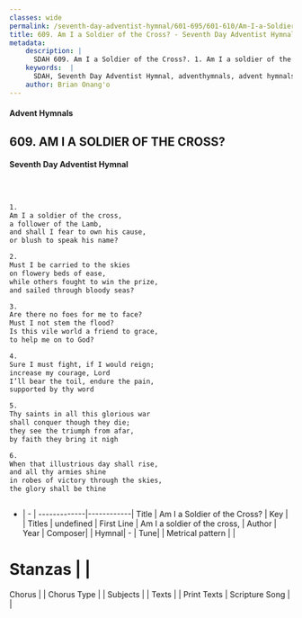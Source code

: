 ```yaml
---
classes: wide
permalink: /seventh-day-adventist-hymnal/601-695/601-610/Am-I-a-Soldier-of-the-Cross/
title: 609. Am I a Soldier of the Cross? - Seventh Day Adventist Hymnal
metadata:
    description: |
      SDAH 609. Am I a Soldier of the Cross?. 1. Am I a soldier of the cross, a follower of the Lamb, and shall I fear to own his cause, or blush to speak his name?
    keywords:  |
      SDAH, Seventh Day Adventist Hymnal, adventhymnals, advent hymnals, Am I a Soldier of the Cross?, Am I a soldier of the cross, 
    author: Brian Onang'o
---
```


#### Advent Hymnals
## 609. AM I A SOLDIER OF THE CROSS?
#### Seventh Day Adventist Hymnal

```txt



1.
Am I a soldier of the cross,
a follower of the Lamb,
and shall I fear to own his cause,
or blush to speak his name?

2.
Must I be carried to the skies
on flowery beds of ease,
while others fought to win the prize,
and sailed through bloody seas?

3.
Are there no foes for me to face?
Must I not stem the flood?
Is this vile world a friend to grace,
to help me on to God?

4.
Sure I must fight, if I would reign;
increase my courage, Lord
I’ll bear the toil, endure the pain,
supported by thy word

5.
Thy saints in all this glorious war
shall conquer though they die;
they see the triumph from afar,
by faith they bring it nigh

6.
When that illustrious day shall rise,
and all thy armies shine
in robes of victory through the skies,
the glory shall be thine



```

- |   -  |
-------------|------------|
Title | Am I a Soldier of the Cross? |
Key |  |
Titles | undefined |
First Line | Am I a soldier of the cross, |
Author | 
Year | 
Composer|  |
Hymnal|  - |
Tune|  |
Metrical pattern | |
# Stanzas |  |
Chorus |  |
Chorus Type |  |
Subjects |  |
Texts |  |
Print Texts | 
Scripture Song |  |
  
